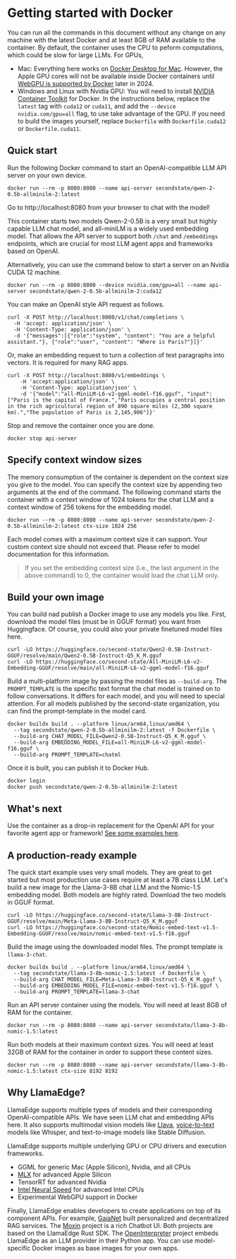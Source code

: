 # Getting started with Docker

You can run all the commands in this document without any change on any machine with the latest Docker and at least 8GB of RAM available to the container.
By default, the container uses the CPU to peform computations, which could be slow for large LLMs. For GPUs,

* Mac: Everything here works on [Docker Desktop for Mac](https://docs.docker.com/desktop/install/mac-install/). However, the Apple GPU cores will not be available inside Docker containers until [WebGPU is supported by Docker](webgpu.md) later in 2024.
* Windows and Linux with Nvidia GPU: You will need to install [NVIDIA Container Toolkit](https://docs.nvidia.com/datacenter/cloud-native/container-toolkit/latest/install-guide.html#installation) for Docker. In the instructions below, replace the `latest` tag with `cuda12` or `cuda11`, and add the `--device nvidia.com/gpu=all` flag, to use take advantage of the GPU. If you need to build the images yourself, replace `Dockerfile` with `Dockerfile.cuda12` or `Dockerfile.cuda11`.

## Quick start

Run the following Docker command to start an OpenAI-compatible LLM API server on your own device.

```
docker run --rm -p 8080:8080 --name api-server secondstate/qwen-2-0.5b-allminilm-2:latest
```

Go to http://localhost:8080 from your browser to chat with the model!

This container starts two models Qwen-2-0.5B is a very small but highly capable LLM chat model, and all-miniLM is 
a widely used embedding model. 
That allows the API server to support both `/chat` and `/embeddings` endpoints, which are crucial for most
LLM agent apps and frameworks based on OpenAI.

Alternatively, you can use the command below to start a server on an Nvidia CUDA 12 machine.

```
docker run --rm -p 8080:8080 --device nvidia.com/gpu=all --name api-server secondstate/qwen-2-0.5b-allminilm-2:cuda12
```

You can make an OpenAI style API request as follows.

```
curl -X POST http://localhost:8080/v1/chat/completions \
  -H 'accept: application/json' \
  -H 'Content-Type: application/json' \
  -d '{"messages":[{"role":"system", "content": "You are a helpful assistant."}, {"role":"user", "content": "Where is Paris?"}]}'
```

Or, make an embedding request to turn a collection of text paragraphs into vectors. It is required for many RAG apps.

```
curl -X POST http://localhost:8080/v1/embeddings \
    -H 'accept:application/json' \
    -H 'Content-Type: application/json' \
    -d '{"model":"all-MiniLM-L6-v2-ggml-model-f16.gguf", "input":["Paris is the capital of France.","Paris occupies a central position in the rich agricultural region of 890 square miles (2,300 square km).","The population of Paris is 2,145,906"]}'
```

Stop and remove the container once you are done.

```
docker stop api-server
```

## Specify context window sizes

The memory consumption of the container is dependent on the context size you give to the model. You can specify the context size by appending two arguments at the end of the command. The following command starts the container with a context window of 1024 tokens for the chat LLM and a context window of 256 tokens for the embedding model. 

```
docker run --rm -p 8080:8080 --name api-server secondstate/qwen-2-0.5b-allminilm-2:latest ctx-size 1024 256
```

Each model comes with a maximum context size it can support. Your custom context size should not exceed that. Please refer to model documentation for this information. 

> If you set the embedding context size (i.e., the last argument in the above command) to 0, the container would load the chat LLM only.

## Build your own image

You can build nad publish a Docker image to use any models you like. First, download the model files (must be in GGUF format) you want from Huggingface. 
Of course, you could also your private finetuned model files here. 

```
curl -LO https://huggingface.co/second-state/Qwen2-0.5B-Instruct-GGUF/resolve/main/Qwen2-0.5B-Instruct-Q5_K_M.gguf
curl -LO https://huggingface.co/second-state/All-MiniLM-L6-v2-Embedding-GGUF/resolve/main/all-MiniLM-L6-v2-ggml-model-f16.gguf
```

Build a multi-platform image by passing the model files as `--build-arg`. The `PROMPT_TEMPLATE` is the specific text format the chat model is trained on to follow conversations. It differs for each model, and you will need to special attention. For all models published by the second-state organization, you can find the prompt-template in the model card. 

```
docker buildx build . --platform linux/arm64,linux/amd64 \
  --tag secondstate/qwen-2-0.5b-allminilm-2:latest -f Dockerfile \
  --build-arg CHAT_MODEL_FILE=Qwen2-0.5B-Instruct-Q5_K_M.gguf \
  --build-arg EMBEDDING_MODEL_FILE=all-MiniLM-L6-v2-ggml-model-f16.gguf \
  --build-arg PROMPT_TEMPLATE=chatml
```

Once it is built, you can publish it to Docker Hub.

```
docker login
docker push secondstate/qwen-2-0.5b-allminilm-2:latest
```

## What's next

Use the container as a drop-in replacement for the OpenAI API for your favorite agent app or framework! [See some examples here](https://llamaedge.com/docs/category/drop-in-replacement-for-openai). 

## A production-ready example

The quick start example uses very small models. They are great to get started but most production use cases require 
at least a 7B class LLM.
Let's build a new image for the Llama-3-8B chat LLM and the Nomic-1.5 embedding model. Both models are highly rated.
Download the two models in GGUF format.

```
curl -LO https://huggingface.co/second-state/Llama-3-8B-Instruct-GGUF/resolve/main/Meta-Llama-3-8B-Instruct-Q5_K_M.gguf
curl -LO https://huggingface.co/second-state/Nomic-embed-text-v1.5-Embedding-GGUF/resolve/main/nomic-embed-text-v1.5-f16.gguf
```

Build the image using the downloaded model files. The prompt template is `llama-3-chat`.

```
docker buildx build . --platform linux/arm64,linux/amd64 \
  --tag secondstate/llama-3-8b-nomic-1.5:latest -f Dockerfile \
  --build-arg CHAT_MODEL_FILE=Meta-Llama-3-8B-Instruct-Q5_K_M.gguf \
  --build-arg EMBEDDING_MODEL_FILE=nomic-embed-text-v1.5-f16.gguf \
  --build-arg PROMPT_TEMPLATE=llama-3-chat
```

Run an API server container using the models.
You will need at least 8GB of RAM for the container.

```
docker run --rm -p 8080:8080 --name api-server secondstate/llama-3-8b-nomic-1.5:latest
```

Run both models at their maximum context sizes. You will need at least 32GB of RAM for the container in order
to support these content sizes.

```
docker run --rm -p 8080:8080 --name api-server secondstate/llama-3-8b-nomic-1.5:latest ctx-size 8192 8192
```

## Why LlamaEdge?

LlamaEdge supports multiple types of models and their corresponding OpenAI-compatible APIs. 
We have seen LLM chat and embedding APIs here. 
It also supports multimodal vision models like [Llava](https://www.secondstate.io/articles/llava-v1.6-vicuna-7b/), 
[voice-to-text](https://github.com/WasmEdge/WasmEdge/issues/3170) models like Whisper, and text-to-image models like Stable Diffusion.

LlamaEdge supports multiple underlying GPU or CPU drivers and execution frameworks.

* GGML for generic Mac (Apple Silicon), Nvidia, and all CPUs
* [MLX](https://github.com/WasmEdge/WasmEdge/issues/3266) for advanced Apple Silicon
* TensorRT for advanced Nvidia
* [Intel Neural Speed](https://github.com/second-state/WasmEdge-WASINN-examples/pull/135) for advanced Intel CPUs
* Experimental WebGPU support in Docker

Finally, LlamaEdge enables developers to create applications on top of its component APIs. 
For example, [GaiaNet](https://docs.gaianet.ai/) built personalized and decentralized RAG services. 
The [Moxin](https://github.com/moxin-org/moxin) project is a rich Chatbot UI. Both projects are based on the LlamaEdge Rust SDK. 
The [OpenInterpreter](https://github.com/OpenInterpreter/01) project embeds LlamaEdge as an LLM provider in their Python app.
You can use model-specific Docker images as base images for your own apps.

